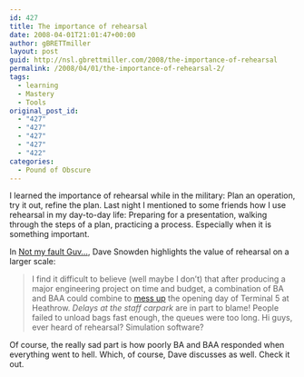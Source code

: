 ```yaml
---
id: 427
title: The importance of rehearsal
date: 2008-04-01T21:01:47+00:00
author: gBRETTmiller
layout: post
guid: http://nsl.gbrettmiller.com/2008/the-importance-of-rehearsal
permalink: /2008/04/01/the-importance-of-rehearsal-2/
tags:
  - learning
  - Mastery
  - Tools
original_post_id:
  - "427"
  - "427"
  - "427"
  - "427"
  - "422"
categories:
  - Pound of Obscure
---
```

I learned the importance of rehearsal while in the military: Plan an operation, try it out, refine the plan. Last night I mentioned to some friends how I use rehearsal in my day-to-day life: Preparing for a presentation, walking through the steps of a plan, practicing a process. Especially when it is something important.

In [Not my fault Guv&#8230;](http://www.cognitive-edge.com/blogs/dave/2008/03/not_my_fault_guv.php "Cognitive Edge:  Not my fault Guv..."), Dave Snowden highlights the value of rehearsal on a larger scale:

> I find it difficult to believe (well maybe I don&#8217;t) that after producing a major engineering project on time and budget, a combination of BA and BAA could combine to [mess up](http://news.bbc.co.uk/go/rss/-/2/hi/uk_news/7317909.stm) the opening day of Terminal 5 at Heathrow. _Delays at the staff carpark_ are in part to blame! People failed to unload bags fast enough, the queues were too long. Hi guys, ever heard of rehearsal? Simulation software?

Of course, the really sad part is how poorly BA and BAA responded when everything went to hell. Which, of course, Dave discusses as well. Check it out.